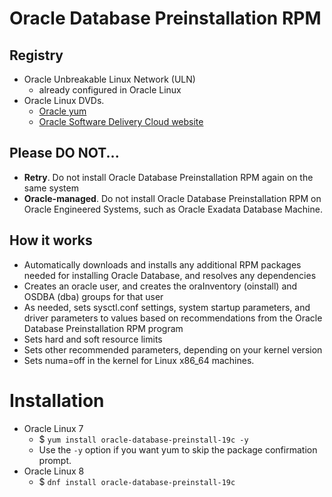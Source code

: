 # Oracle Database Preinstallation RPM


## Registry
- Oracle Unbreakable Linux Network (ULN)
    - already configured in Oracle Linux
- Oracle Linux DVDs. 
    - [Oracle yum](https://yum.oracle.com/oracle-linux-isos.html)
    - [Oracle Software Delivery Cloud website](https://edelivery.oracle.com/linux)


## Please DO NOT...
- **Retry**. Do not install Oracle Database Preinstallation RPM again on the same system
- **Oracle-managed**. Do not install Oracle Database Preinstallation RPM on Oracle Engineered Systems, such as Oracle Exadata Database Machine.

## How it works
- Automatically downloads and installs any additional RPM packages needed for
installing Oracle Database, and resolves any dependencies
- Creates an oracle user, and creates the oraInventory (oinstall) and OSDBA
(dba) groups for that user
- As needed, sets sysctl.conf settings, system startup parameters, and driver
parameters to values based on recommendations from the Oracle Database
Preinstallation RPM program
- Sets hard and soft resource limits
- Sets other recommended parameters, depending on your kernel version
- Sets numa=off in the kernel for Linux x86_64 machines.


# Installation
- Oracle Linux 7
    - $ `yum install oracle-database-preinstall-19c -y`
    - Use the `-y` option if you want yum to skip the package confirmation prompt.
- Oracle Linux 8
    - $ `dnf install oracle-database-preinstall-19c`